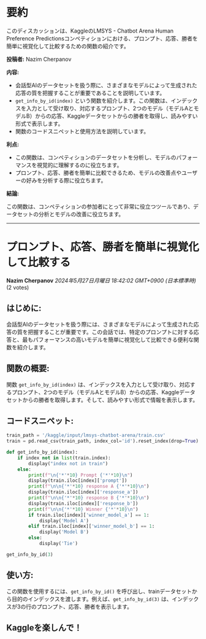 # 要約 
このディスカッションは、KaggleのLMSYS - Chatbot Arena Human Preference Predictionsコンペティションにおける、プロンプト、応答、勝者を簡単に視覚化して比較するための関数の紹介です。

**投稿者:** Nazim Cherpanov

**内容:**

* 会話型AIのデータセットを扱う際に、さまざまなモデルによって生成された応答の質を把握することが重要であることを説明しています。
* `get_info_by_id(index)` という関数を紹介します。この関数は、インデックスを入力として受け取り、対応するプロンプト、2つのモデル（モデルAとモデルB）からの応答、Kaggleデータセットからの勝者を取得し、読みやすい形式で表示します。
* 関数のコードスニペットと使用方法を説明しています。

**利点:**

* この関数は、コンペティションのデータセットを分析し、モデルのパフォーマンスを視覚的に理解するのに役立ちます。
* プロンプト、応答、勝者を簡単に比較できるため、モデルの改善点やユーザーの好みを分析する際に役立ちます。

**結論:**

この関数は、コンペティションの参加者にとって非常に役立つツールであり、データセットの分析とモデルの改善に役立ちます。


---
# プロンプト、応答、勝者を簡単に視覚化して比較する

**Nazim Cherpanov** *2024年5月27日月曜日 18:42:02 GMT+0900 (日本標準時)* (2 votes)

## はじめに:

会話型AIのデータセットを扱う際には、さまざまなモデルによって生成された応答の質を把握することが重要です。この会話では、特定のプロンプトに対する応答と、最もパフォーマンスの高いモデルを簡単に視覚化して比較できる便利な関数を紹介します。

## 関数の概要:

関数 `get_info_by_id(index)` は、インデックスを入力として受け取り、対応するプロンプト、2つのモデル（モデルAとモデルB）からの応答、Kaggleデータセットからの勝者を取得します。そして、読みやすい形式で情報を表示します。

## コードスニペット:

```python
train_path = '/kaggle/input/lmsys-chatbot-arena/train.csv'
train = pd.read_csv(train_path, index_col='id').reset_index(drop=True)

def get_info_by_id(index):
    if index not in list(train.index):
        display("index not in train")
    else:
        print(f"\n{'*'*10} Prompt {'*'*10}\n")
        display(train.iloc[index]['prompt'])
        print(f"\n\n{'*'*10} response A {'*'*10}\n")
        display(train.iloc[index]['response_a'])
        print(f"\n\n{'*'*10} response B {'*'*10}\n")
        display(train.iloc[index]['response_b'])
        print(f"\n\n{'*'*10} Winner {'*'*10}\n")
        if train.iloc[index]['winner_model_a'] == 1:
            display('Model A')
        elif train.iloc[index]['winner_model_b'] == 1:
            display('Model B')
        else:
            display('Tie')

get_info_by_id(3)
```

## 使い方:

この関数を使用するには、`get_info_by_id()` を呼び出し、trainデータセットから目的のインデックスを渡します。例えば、`get_info_by_id(3)` は、インデックスが3の行のプロンプト、応答、勝者を表示します。

## Kaggleを楽しんで！

